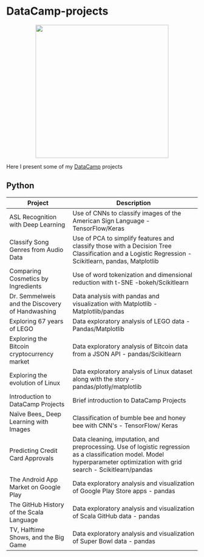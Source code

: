 # DataCamp-projects

<p align="center">
<img src="https://www.pngkey.com/png/full/265-2652165_download-png-datacamp-logo.png" data-canonical-src="https://www.pngkey.com/png/full/265-2652165_download-png-datacamp-logo.png" width="350">
</p>

Here I present some of my [DataCamp](https://www.datacamp.com/profile/camilocaceresf) projects

## Python

|Project                                             | Description |
| --------------------------------------------------- | ----------- |
| ASL Recognition with Deep Learning                  | Use of CNNs to classify images of the American Sign Language - TensorFlow/Keras |
|Classify Song Genres from Audio Data                 | Use of PCA to simplify features and classify those with a Decision Tree Classification and a Logistic Regression - Scikitlearn, pandas, Matplotlib |
|Comparing Cosmetics by Ingredients                   | Use of word tokenization and dimensional reduction with t-SNE -bokeh/Scikitlearn  |
|Dr. Semmelweis and the Discovery of Handwashing      | Data analysis with pandas and visualization with Matplotlib - Matplotlib/pandas |
|Exploring 67 years of LEGO                           | Data exploratory analysis of LEGO data  - Pandas/Matplotlib |
|Exploring the Bitcoin cryptocurrency market          | Data exploratory analysis of Bitcoin data from a JSON API  - pandas/Scikitlearn |
|Exploring the evolution of Linux                     | Data exploratory analysis of Linux dataset along with the story  - pandas/plotly/matplotlib|
|Introduction to DataCamp Projects                    | Brief introduction to DataCamp Projects |
|Naïve Bees_ Deep Learning with Images                | Classification of bumble bee and honey bee with CNN's  - TensorFlow/ Keras |
|Predicting Credit Card Approvals                     | Data cleaning, imputation, and preprocessing. Use of logistic regression as a classification model. Model hyperparameter optimization with grid search - Scikitlearn/pandas |
|The Android App Market on Google Play                | Data exploratory analysis and visualization of Google Play Store apps - pandas|
|The GitHub History of the Scala Language             | Data exploratory analysis and visualization of Scala GitHub data - pandas |
|TV, Halftime Shows, and the Big Game                 | Data exploratory analysis and visualization of Super Bowl data - pandas |
